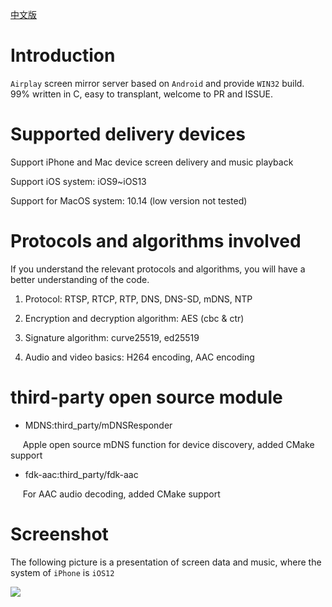 [中文版](https://github.com/dsafa22/AirplayServer/blob/master/README_CN.md)
# Introduction

`Airplay` screen mirror server based on `Android` and provide `WIN32` build. 99% written in C, easy to transplant, welcome to PR and ISSUE.

# Supported delivery devices

Support iPhone and Mac device screen delivery and music playback

Support iOS system: iOS9~iOS13

Support for MacOS system: 10.14 (low version not tested)

# Protocols and algorithms involved

If you understand the relevant protocols and algorithms, you will have a better understanding of the code.

1. Protocol: RTSP, RTCP, RTP, DNS, DNS-SD, mDNS, NTP

2. Encryption and decryption algorithm: AES (cbc & ctr)

3. Signature algorithm: curve25519, ed25519

3. Audio and video basics: H264 encoding, AAC encoding

# third-party open source module

- MDNS:third_party/mDNSResponder

     Apple open source mDNS function for device discovery, added CMake support

- fdk-aac:third_party/fdk-aac

     For AAC audio decoding, added CMake support

# Screenshot

The following picture is a presentation of screen data and music, where the system of `iPhone` is `iOS12`

![](https://ww1.sinaimg.cn/large/007rAy9hgy1g0l65hwvg7j30u01o0juj.jpg)